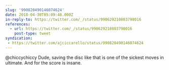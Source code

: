 ```yaml
---
slug: '990820490146074624'
date: 2018-04-30T05:09:48.000Z
in-reply-to: https://twitter.com/_/status/990629210803798016
references:
  - url: https://twitter.com/_/status/990629210803798016
    post-type: tweet
syndication:
 - https://twitter.com/ajciccarello/status/990820490146074624
---
```


@chiccychiccy Dude, saving the disc like that is one of the sickest moves in ultimate. And for the score is insane.
